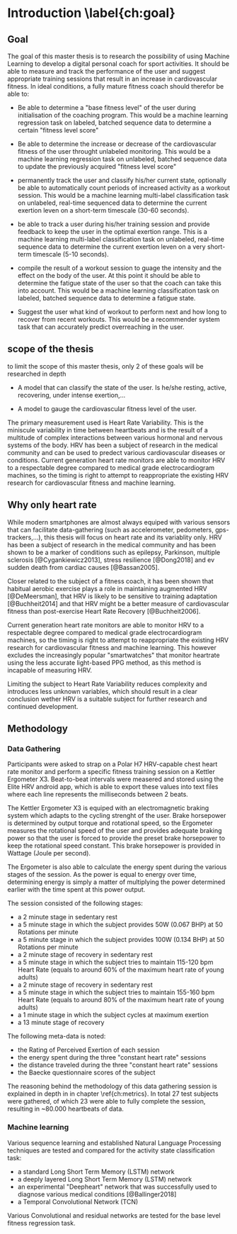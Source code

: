 
# Introduction \label{ch:goal}

## Goal

The goal of this master thesis is to research the possibility of using Machine Learning to develop a digital personal coach for sport activities. It should be able to measure and track the performance of the user and suggest appropriate training sessions that result in an increase in cardiovascular fitness. In ideal conditions, a fully mature fitness coach should therefor be able to:

 - Be able to determine a "base fitness level" of the user during initialisation of the coaching program. This would be a machine learning regression task on labeled, batched sequence data to determine a certain "fitness level score"

 - Be able to determine the increase or decrease of the cardiovascular fitness of the user throught unlabeled monitoring. This would be a machine learning regression task on unlabeled, batched sequence data to update the previously acquired "fitness level score"

 - permanently track the user and classify his/her current state, optionally be able to automatically count periods of increased activity as a workout session. This would be a machine learning multi-label classification task on unlabeled, real-time sequenced data to determine the current exertion leven on a short-term timescale (30-60 seconds).

 - be able to track a user during his/her training session and provide feedback to keep the user in the optimal exertion range. This is a machine learning multi-label classification task on unlabeled, real-time sequence data to determine the current exertion leven on a very short-term timescale (5-10 seconds).

 - compile the result of a workout session to guage the intensity and the effect on the body of the user. At this point it should be able to determine the fatigue state of the user so that the coach can take this into account. This would be a machine learning classification task on labeled, batched sequence data to determine a fatigue state.

 - Suggest the user what kind of workout to perform next and how long to recover from recent workouts. This would be a recommender system task that can accurately predict overreaching in the user.

## scope of the thesis

to limit the scope of this master thesis, only 2 of these goals will be researched in depth

 - A model that can classify the state of the user. Is he/she resting, active, recovering, under intense exertion,...

 - A model to gauge the cardiovascular fitness level of the user.

The primary measurement used is Heart Rate Variability. This is the miniscule variability in time between heartbeats and is the result of a multitude of complex interactions between various hormonal and nervous systems of the body. HRV has been a subject of research in the medical community and can be used to predect various cardiovascular diseases or conditions. Current generation heart rate monitors are able to monitor HRV to a respectable degree compared to medical grade electrocardiogram machines, so the timing is right to attempt to reappropriate the existing HRV research for cardiovascular fitness and machine learning.


## Why only heart rate

While modern smartphones are almost always equiped with various sensors that can facilitate data-gathering (such as accelerometer, pedometers, gps-trackers,...), this thesis will focus on heart rate and its variablity only. HRV has been a subject of research in the medical community and has been shown to be a marker of conditions such as epilepsy, Parkinson, multiple sclerosis [@Cygankiewicz2013], stress resilience [@Dong2018] and ev sudden death from cardiac causes [@Bassan2005].

Closer related to the subject of a fitness coach, it has been shown that habitual aerobic exercise plays a role in maintaining augmented HRV [@DeMeersman], that HRV is likely to be sensitive to training adaptation [@Buchheit2014] and that HRV might be a better measure of cardiovascular fitness than post-exercise Heart Rate Recovery [@Buchheit2006].

Current generation heart rate monitors are able to monitor HRV to a respectable degree compared to medical grade electrocardiogram machines, so the timing is right to attempt to reappropriate the existing HRV research for cardiovascular fitness and machine learning. This however excludes the increasingly popular "smartwatches" that monitor heartrate using the less accurate light-based PPG method, as this method is incapable of measuring HRV.

Limiting the subject to Heart Rate Variability reduces complexity and introduces less unknown variables, which should result in a clear conclusion wether HRV is a suitable subject for further research and continued development.

## Methodology

### Data Gathering
 
Participants were asked to strap on a Polar H7 HRV-capable chest heart rate monitor and perform a specific fitness training session on a Kettler Ergometer X3. Beat-to-beat intervals were measered and stored using the Elite HRV android app, which is able to export these values into text files where each line represents the milliseconds between 2 beats.

The Kettler Ergometer X3 is equiped with an electromagnetic braking system which adapts to the cycling strenght of the user. Brake horsepower is determined by output torque and rotational speed, so the Ergometer measures the rotational speed of the user and provides adequate braking power so that the user is forced to provide the preset brake horsepower to keep the rotational speed constant. This brake horsepower is provided in Wattage (Joule per second).

The Ergometer is also able to calculate the energy spent during the various stages of the session. As the power is equal to energy over time, determining energy is simply a matter of multiplying the power determined earlier with the time spent at this power output.

The session consisted of the following stages:

 - a 2 minute stage in sedentary rest
 - a 5 minute stage in which the subject provides 50W (0.067 BHP) at 50 Rotations per minute
 - a 5 minute stage in which the subject provides 100W (0.134 BHP) at 50 Rotations per minute
 - a 2 minute stage of recovery in sedentary rest
 - a 5 minute stage in which the subject tries to maintain 115-120 bpm Heart Rate (equals to around 60% of the maximum heart rate of young adults)
 - a 2 minute stage of recovery in sedentary rest
 - a 5 minute stage in which the subject tries to maintain 155-160 bpm Heart Rate (equals to around 80% of the maximum heart rate of young adults)
 - a 1 minute stage in which the subject cycles at maximum exertion
 - a 13 minute stage of recovery

The following meta-data is noted:

 - the Rating of Perceived Exertion of each session
 - the energy spent during the three "constant heart rate" sessions
 - the distance traveled during the three "constant heart rate" sessions
 - the Baecke questionnaire scores of the subject

The reasoning behind the methodology of this data gathering session is explained in depth in in chapter \ref{ch:metrics}. In total 27 test subjects were gathered, of which 23 were able to fully complete the session, resulting in \~80.000 heartbeats of data.

### Machine learning

Various sequence learning and established Natural Language Processing techniques are tested and compared for the activity state classification task:

 - a standard Long Short Term Memory (LSTM) network
 - a deeply layered Long Short Term Memory (LSTM) network
 - an experimental "Deepheart" network that was successfully used to diagnose various medical conditions [@Ballinger2018]
 - a Temporal Convolutional Network (TCN)

Various Convolutional and residual networks are tested for the base level fitness regression task.